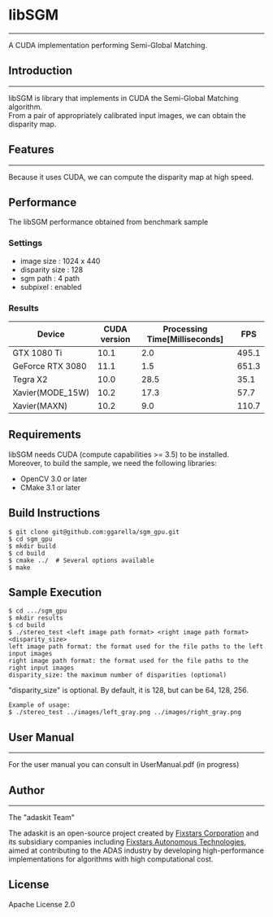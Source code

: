 # libSGM
---
A CUDA implementation performing Semi-Global Matching.

## Introduction
---

libSGM is library that implements in CUDA the Semi-Global Matching algorithm.  
From a pair of appropriately calibrated input images, we can obtain the disparity map.

## Features
---
Because it uses CUDA, we can compute the disparity map at high speed.

## Performance
The libSGM performance obtained from benchmark sample
### Settings
- image size : 1024 x 440
- disparity size : 128
- sgm path : 4 path
- subpixel : enabled

### Results
|Device|CUDA version|Processing Time[Milliseconds]|FPS|
|---|---|---|---|
|GTX 1080 Ti|10.1|2.0|495.1|
|GeForce RTX 3080|11.1|1.5|651.3|
|Tegra X2|10.0|28.5|35.1|
|Xavier(MODE_15W)|10.2|17.3|57.7|
|Xavier(MAXN)|10.2|9.0|110.7|

## Requirements
libSGM needs CUDA (compute capabilities >= 3.5) to be installed.  
Moreover, to build the sample, we need the following libraries:
- OpenCV 3.0 or later
- CMake 3.1 or later

## Build Instructions
```
$ git clone git@github.com:ggarella/sgm_gpu.git
$ cd sgm_gpu
$ mkdir build
$ cd build
$ cmake ../  # Several options available
$ make
```

## Sample Execution
```
$ cd .../sgm_gpu
$ mkdir results
$ cd build
$ ./stereo_test <left image path format> <right image path format> <disparity_size>
left image path format: the format used for the file paths to the left input images
right image path format: the format used for the file paths to the right input images
disparity_size: the maximum number of disparities (optional)
```
"disparity_size" is optional. By default, it is 128, but can be 64, 128, 256.

```
Example of usage:
$ ./stereo_test ../images/left_gray.png ../images/right_gray.png
```

## User Manual
---
For the user manual you can consult in UserManual.pdf (in progress)


## Author
---
The "adaskit Team"  

The adaskit is an open-source project created by [Fixstars Corporation](https://www.fixstars.com/) and its subsidiary companies including [Fixstars Autonomous Technologies](https://at.fixstars.com/), aimed at contributing to the ADAS industry by developing high-performance implementations for algorithms with high computational cost.

## License
Apache License 2.0

